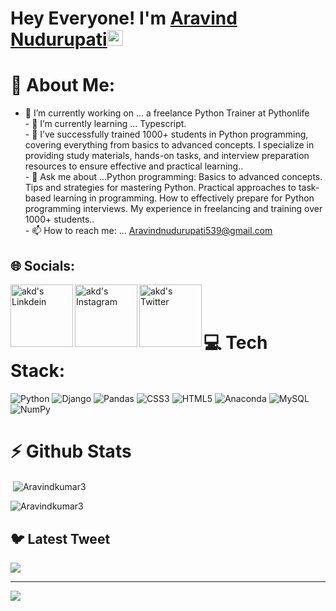 # Hey Everyone! I'm [Aravind Nudurupati](https://github.com/aravindnudurupati539)<img src="https://github.com/himanshusharma89/himanshusharma89/blob/master/Hi.gif" width="25px">




# 💫 About Me:
- 🔭 I’m currently working on ... a freelance Python Trainer at Pythonlife <br>- 🌱 I’m currently learning ... Typescript. <br>- 👯  I’ve successfully trained 1000+ students in Python programming, covering everything from basics to advanced concepts. I specialize in providing study materials, hands-on tasks, and interview preparation resources to ensure effective and practical learning..<br>- 💬 Ask me about ...Python programming: Basics to advanced concepts.
Tips and strategies for mastering Python.
Practical approaches to task-based learning in programming.
How to effectively prepare for Python programming interviews.
My experience in freelancing and training over 1000+ students..<br>- 📫 How to reach me: ... Aravindnudurupati539@gmail.com



## 🌐 Socials:
<a href="([https://www.linkedin.com/in/aravind-nudurupati-8a92b2339/](https://www.linkedin.com/in/aravind-nudurupati-8a92b2339/))"><img align="left" alt="akd's Linkdein" width="100px" src="https://img.shields.io/badge/Linkedin-0A66C2?style=for-the-badge&logo=Linkedin&logoColor=white"/></a><a href="https://www.instagram.com/raja.aravind06/"><img align="left" alt="akd's Instagram" width="100px" src="https://img.shields.io/badge/Instagram-%23E4405F.svg?logo=Instagram&logoColor=white"/></a><a href="https://twitter.com/Aravind_kumar3"><img align="left" alt="akd's Twitter" width="100px" src="https://img.shields.io/badge/Twitter-%231DA1F2.svg?logo=Twitter&logoColor=white"/>
</a>
<br><br>



# 💻 Tech Stack:
![Python](https://img.shields.io/badge/python-3670A0?style=plastic&logo=python&logoColor=ffdd54) ![Django](https://img.shields.io/badge/django-%23092E20.svg?style=plastic&logo=django&logoColor=white) ![Pandas](https://img.shields.io/badge/pandas-%23150458.svg?style=plastic&logo=pandas&logoColor=white) ![CSS3](https://img.shields.io/badge/css3-%231572B6.svg?style=plastic&logo=css3&logoColor=white) ![HTML5](https://img.shields.io/badge/html5-%23E34F26.svg?style=plastic&logo=html5&logoColor=white) ![Anaconda](https://img.shields.io/badge/Anaconda-%2344A833.svg?style=plastic&logo=anaconda&logoColor=white) ![MySQL](https://img.shields.io/badge/mysql-%2300f.svg?style=plastic&logo=mysql&logoColor=white) ![NumPy](https://img.shields.io/badge/numpy-%23013243.svg?style=plastic&logo=numpy&logoColor=white) 

# ⚡ Github Stats
<p>&nbsp;<img align="center" src="https://github-readme-stats.vercel.app/api?username=Aravindkumar3&show_icons=true&locale=en" alt="Aravindkumar3" /></p>

<p><img align="center" src="https://github-readme-streak-stats.herokuapp.com/?user=Aravindkumar3&" alt="Aravindkumar3" /></p>


## 🐦 Latest Tweet
[![](https://gtce.itsvg.in/api?username=https://twitter.com/Aravind_kumar3)](https://github.com/VishwaGauravIn/github-twitter-card-embed)

---
[![](https://visitcount.itsvg.in/api?id=@Aravindkumar3&icon=0&color=0)](https://visitcount.itsvg.in)


